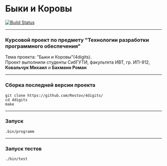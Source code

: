 # Быки и Коровы

[![Build Status](https://travis-ci.org/Restov/4digits.svg?branch=master)](https://travis-ci.org/Restov/4digits)

---

### Курсовой проект по предмету "Технологии разработки программного обеспечения"

Тема проекта: "Быки и Коровы"(4digits).  
Проект выполнили студенты СибГУТИ, факультета ИВТ, гр. ИП-912, **Ковальчук Михаил** и **Бахманн Роман**

---

### Сборка последней версии проекта

```
git clone https://github.com/Restov/4digits/
cd 4digits
make
```

---

### Запуск

```
.bin/programm
```

---

### Запуск тестов

```
./bin/test
```
